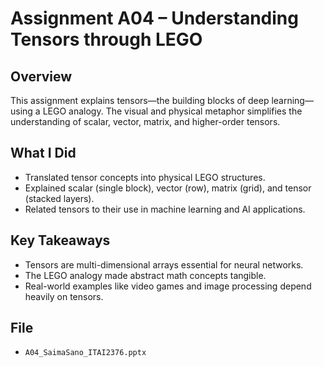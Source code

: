# Assignment A04 – Understanding Tensors through LEGO

## Overview
This assignment explains tensors—the building blocks of deep learning—using a LEGO analogy. The visual and physical metaphor simplifies the understanding of scalar, vector, matrix, and higher-order tensors.

## What I Did
- Translated tensor concepts into physical LEGO structures.
- Explained scalar (single block), vector (row), matrix (grid), and tensor (stacked layers).
- Related tensors to their use in machine learning and AI applications.

## Key Takeaways
- Tensors are multi-dimensional arrays essential for neural networks.
- The LEGO analogy made abstract math concepts tangible.
- Real-world examples like video games and image processing depend heavily on tensors.

## File
- `A04_SaimaSano_ITAI2376.pptx`
